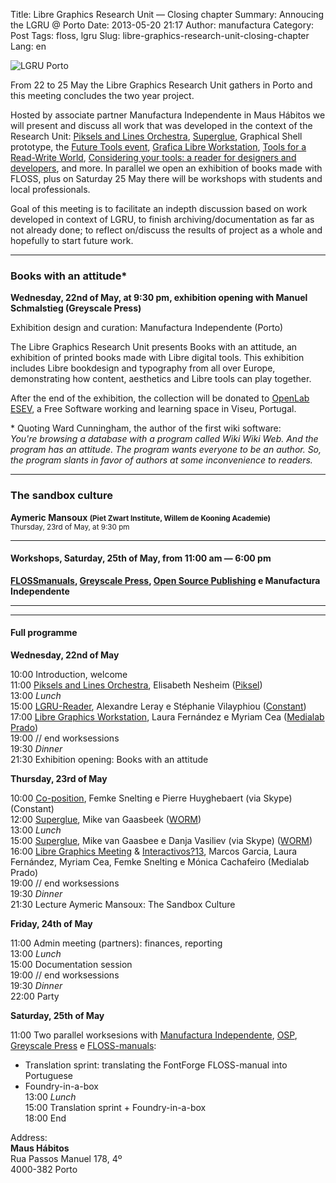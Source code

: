 Title: Libre Graphics Research Unit — Closing chapter
Summary: Annoucing the LGRU @ Porto
Date: 2013-05-20 21:17
Author: manufactura
Category: Post
Tags: floss, lgru
Slug: libre-graphics-research-unit-closing-chapter
Lang: en

![](http://blog.manufacturaindependente.org/wp-content/uploads/2013/05/lgru-porto_11.jpg "LGRU Porto")

From 22 to 25 May the Libre Graphics Research Unit gathers in Porto and
this meeting concludes the two year project.

Hosted by associate partner Manufactura Independente in Maus Hábitos we
will present and discuss all work that was developed in the context of
the Research Unit: [Piksels and Lines
Orchestra](http://lgru.net/archives/5359),
[Superglue](http://lgru.net/archives/5392), Graphical Shell prototype,
the [Future Tools event](http://medialab-prado.es/article/lgm_2013),
[Grafica Libre Workstation](http://lgru.net/archives/5328), [Tools for a
Read-Write
World](http://medialab-prado.es/article/muestra_interactivos13),
[Considering your tools: a reader for designers and
developers](http://lgru.net/archives/5349), and more. In parallel we
open an exhibition of books made with FLOSS, plus on Saturday 25 May
there will be workshops with students and local professionals.

Goal of this meeting is to facilitate an indepth discussion based on
work developed in context of LGRU, to finish archiving/documentation as
far as not already done; to reflect on/discuss the results of project as
a whole and hopefully to start future work.

* * * * *

### Books with an attitude\*

**Wednesday, 22nd of May, at 9:30 pm, exhibition opening with Manuel
Schmalstieg (Greyscale Press)**

Exhibition design and curation: Manufactura Independente (Porto)

The Libre Graphics Research Unit presents Books with an attitude, an
exhibition of printed books made with Libre digital tools. This
exhibition includes Libre bookdesign and typography from all over
Europe, demonstrating how content, aesthetics and Libre tools can play
together.

After the end of the exhibition, the collection will be donated to
[OpenLab ESEV](http://openlab.esev.ipv.pt/), a Free Software working and
learning space in Viseu, Portugal.

\* Quoting Ward Cunningham, the author of the first wiki software:  
*You're browsing a database with a program called Wiki Wiki Web. And
the program has an attitude. The program wants everyone to be an author.
So, the program slants in favor of authors at some inconvenience to
readers.*

* * * * *

### The sandbox culture

**Aymeric Mansoux <small>(Piet Zwart Institute, Willem de Kooning
Academie)</small>**  
<small>Thursday, 23rd of May, at 9:30 pm</small>

* * * * *

#### Workshops, Saturday, 25th of May, from 11:00 am — 6:00 pm

**[FLOSSmanuals](http://flossmanuals.net "FLOSSmanuals"), [Greyscale
Press](http://greyscalepress.com "Greyscale Press"), [Open Source
Publishing](http://ospublish.constantvzw.org "Open Source Publishing") e
Manufactura Independente**

* * * * *

* * * * *

#### Full programme

**Wednesday, 22nd of May**

10:00 Introduction, welcome  
11:00 [Piksels and Lines Orchestra](http://lgru.net/archives/5359),
Elisabeth Nesheim ([Piksel](http://www.piksel.no))  
13:00 *Lunch*  
15:00 [LGRU-Reader](http://lgru.net/archives/5349), Alexandre Leray e
Stéphanie Vilayphiou ([Constant](http://www.constantvzw.org))  
17:00 [Libre Graphics Workstation](http://lgru.net/archives/5328),
Laura Fernández e Myriam Cea ([Medialab
Prado](http://medialab-prado.es))  
19:00 // end worksessions  
19:30 *Dinner*  
21:30 Exhibition opening: Books with an attitude

**Thursday, 23rd of May**

10:00 [Co-position](http://lgru.net/archives/5220), Femke Snelting e
Pierre Huyghebaert (via Skype) (Constant)  
12:00 [Superglue](http://lgru.net/archives/5392), Mike van Gaasbeek
([WORM](http://www.worm.org))  
13:00 *Lunch*  
15:00 [Superglue](http://lgru.net/archives/5392), Mike van Gaasbee e
Danja Vasiliev (via Skype) ([WORM](http://www.worm.org))  
16:00 [Libre Graphics
Meeting](http://medialab-prado.es/article/lgm_2013) &
[Interactivos?13](http://medialab-prado.es/article/muestra_interactivos13),
Marcos Garcia, Laura Fernández, Myriam Cea, Femke Snelting e Mónica
Cachafeiro (Medialab Prado)  
19:00 // end worksessions  
19:30 *Dinner*  
21:30 Lecture Aymeric Mansoux: The Sandbox Culture

**Friday, 24th of May**

11:00 Admin meeting (partners): finances, reporting  
13:00 *Lunch*  
15:00 Documentation session  
19:00 // end worksessions  
19:30 *Dinner*  
22:00 Party

**Saturday, 25th of May**

11:00 Two parallel worksesions with [Manufactura
Independente](http://manufacturaindependente.org),
[OSP](http://osp.constantvzw.org), [Greyscale
Press](http://greyscalepress.com) e
[FLOSS-manuals](http://flossmanuals.net/):  
- Translation sprint: translating the FontForge FLOSS-manual into
Portuguese  
- Foundry-in-a-box  
13:00 *Lunch*  
15:00 Translation sprint + Foundry-in-a-box  
18:00 End

Address:  
**Maus Hábitos**  
Rua Passos Manuel 178, 4º  
4000-382
Porto

